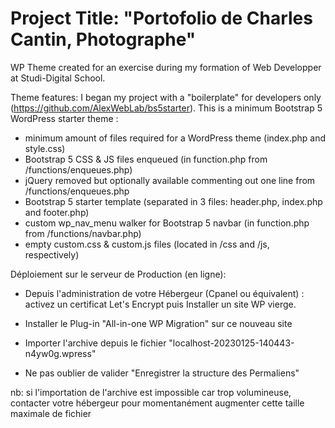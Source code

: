# Project Title: "Portofolio de Charles Cantin, Photographe"

WP Theme created for an exercise during my formation of Web Developper at Studi-Digital School.

Theme features:
I began my project with a "boilerplate" for developers only (<https://github.com/AlexWebLab/bs5starter>).
This is a minimum Bootstrap 5 WordPress starter theme :

* minimum amount of files required for a WordPress theme (index.php and style.css)
* Bootstrap 5 CSS & JS files enqueued (in function.php from /functions/enqueues.php)
* jQuery removed but optionally available commenting out one line from /functions/enqueues.php
* Bootstrap 5 starter template (separated in 3 files: header.php, index.php and footer.php)
* custom wp_nav_menu walker for Bootstrap 5 navbar (in function.php from /functions/navbar.php)
* empty custom.css & custom.js files (located in /css and /js, respectively)

Déploiement sur le serveur de Production (en ligne):

* Depuis l'administration de votre Hébergeur (Cpanel ou équivalent) : activez un certificat Let's Encrypt puis Installer un site WP vierge.

* Installer le Plug-in "All-in-one WP Migration" sur ce nouveau site

* Importer l'archive depuis le fichier "localhost-20230125-140443-n4yw0g.wpress"

* Ne pas oublier de valider "Enregistrer la structure des Permaliens"

nb: si l'importation de l'archive est impossible car trop volumineuse, contacter votre hébergeur pour momentanément augmenter cette taille maximale de fichier
